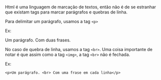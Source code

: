 Html é uma linguagem de marcação de textos, então não é de se estranhar que existam
tags para marcar parágrafos e quebras de linha.

Para delimitar um parágrafo, usamos a tag `<p>`

Ex:
    <p>Um parágrafo. Com duas frases.</p>

No caso de quebra de linha, usamos a tag `<br>`. Uma coisa importante de notar é que assim
como a tag `<img>`, a tag `<br>` não é fechada.

Ex:

    <p>Um parágrafo. <br> Com uma frase em cada linha</p>
